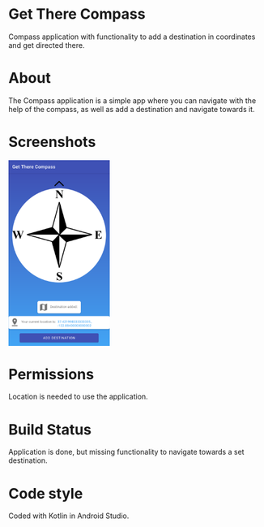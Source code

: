 # Get There Compass
Compass application with functionality to add a destination in coordinates and get directed there.


# About
The Compass application is a simple app where you can navigate with the help of the compass, as well as add a destination and navigate towards it.


# Screenshots

[<img src="/readme/Screenshot.png" align="center" width="200">](/readme/Screenshot.png)


# Permissions
Location is needed to use the application.

# Build Status
Application is done, but missing functionality to navigate towards a set destination.

# Code style
Coded with Kotlin in Android Studio.
